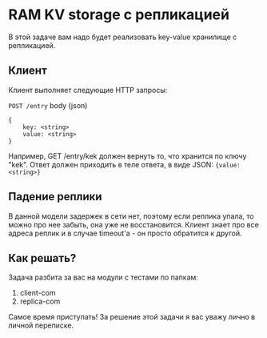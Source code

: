 # RAM KV storage с репликацией

В этой задаче вам надо будет реализовать key-value хранилище с репликацией.

## Клиент

Клиент выполняет следующие HTTP запросы:

`POST /entry`
body (json)
```
{
    key: <string>
    value: <string>
}
```

Например, GET /entry/kek должен вернуть то, что хранится по ключу "kek".
Ответ должен приходить в теле ответа, в виде JSON: `{value: <string>}`

## Падение реплики

В данной модели задержек в сети нет, поэтому если реплика упала, то можно про нее забыть, она уже не восстановится.
Клиент знает про все адреса реплик и в случае timeout'а - он просто обратится к другой.

## Как решать?

Задача разбита за вас на модули с тестами по папкам: 

1) client-com
2) replica-com

Cамое время приступать! За решение этой задачи я вас уважу лично в личной переписке. 
